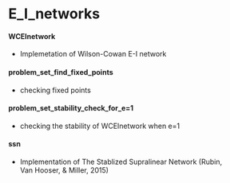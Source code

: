 # E_I_networks

####  WCEInetwork
  * Implemetation of Wilson-Cowan E-I network
  
#### problem_set_find_fixed_points
  * checking fixed points 
  
#### problem_set_stability_check_for_e=1
  * checking the stability of WCEInetwork when e=1
  
#### ssn
  * Implementation of The Stablized Supralinear Network (Rubin, Van Hooser, & Miller, 2015)
